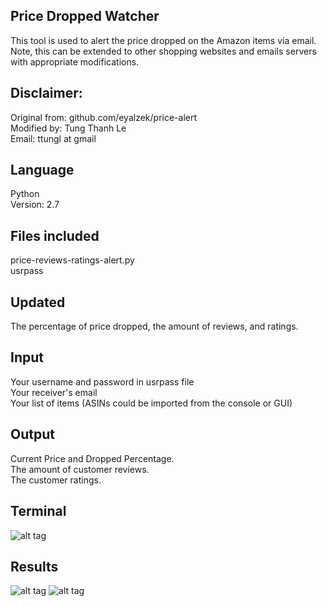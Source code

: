 ## Price Dropped Watcher
This tool is used to alert the price dropped on the Amazon items via email.</br>
Note, this can be extended to other shopping websites and emails servers with appropriate modifications.</br>
## Disclaimer:
Original from: github.com/eyalzek/price-alert <br />
Modified by: Tung Thanh Le <br />
Email: ttungl at gmail <br />
## Language
Python <br />
Version: 2.7 <br />
## Files included
price-reviews-ratings-alert.py<br/>
usrpass<br/>

## Updated
The percentage of price dropped,
the amount of reviews, and ratings.<br />
## Input
Your username and password in usrpass file<br />
Your receiver's email<br />
Your list of items (ASINs could be imported from the console or GUI)<br />
## Output
Current Price and Dropped Percentage.<br />
The amount of customer reviews.<br />
The customer ratings.<br />

## Terminal
![alt tag](https://github.com/ttungl/email-alert-price-reviews-rating-Amazon-items/blob/master/price-review-rating-email--alert-v1.png?raw=true)

## Results
![alt tag](https://github.com/ttungl/email-alert-price-reviews-rating-Amazon-items/blob/master/emailed-alert-v1.png?raw=true)
![alt tag](https://github.com/ttungl/email-alert-price-reviews-rating-Amazon-items/blob/master/email-alert-content-v1.png?raw=true)
